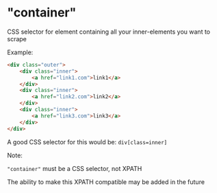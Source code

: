 # "container"

CSS selector for element containing all your inner-elements you want to scrape

Example:

```html
<div class="outer">
	<div class="inner">
		<a href="link1.com">link1</a>
	</div>
	<div class="inner">
		<a href="link2.com">link2</a>
	</div>
	<div class="inner">
		<a href="link3.com">link3</a>
	</div>
</div>
```

A good CSS selector for this would be: `div[class=inner]`

Note:

`"container"` must be a CSS selector, not XPATH

The ability to make this XPATH compatible may be added in the future